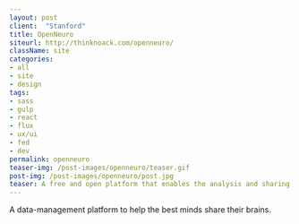 ```yaml
---
layout: post
client:  "Stanford"
title: OpenNeuro
siteurl: http://thinknoack.com/openneuro/
className: site
categories:
- all
- site
- design
tags:
- sass
- gulp
- react
- flux
- ux/ui
- fed
- dev
permalink: openneuro
teaser-img: /post-images/openneuro/teaser.gif
post-img: /post-images/openneuro/post.jpg
teaser: A free and open platform that enables the analysis and sharing of neuroimaging datajs
---
```

A data-management platform to help the best minds share their brains.